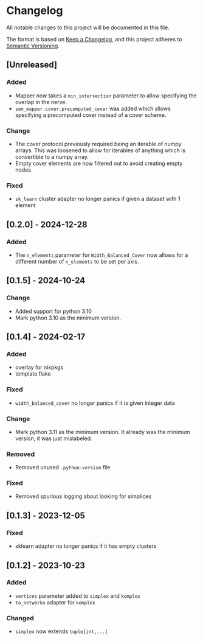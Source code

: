 # Changelog

All notable changes to this project will be documented in this file.

The format is based on [Keep a Changelog](https://keepachangelog.com/en/1.0.0/),
and this project adheres to [Semantic Versioning](https://semver.org/spec/v2.0.0.html).

## [Unreleased]

### Added

- Mapper now takes a `min_intersection` parameter to allow specifying the
  overlap in the nerve.
- `zen_mapper.cover.precomputed_cover` was added which allows specifying a
  precomputed cover instead of a cover scheme.

### Change

- The cover protocol previously required being an iterable of numpy arrays.
  This was loosened to allow for iterables of anything which is convertible to
  a numpy array.
- Empty cover elements are now filtered out to avoid creating empty nodes

### Fixed

- `sk_learn` cluster adapter no longer panics if given a dataset with 1 element

## [0.2.0] - 2024-12-28

### Added

- The `n_elements` parameter for `Width_Balanced_Cover` now allows for a
  different number of `n_elements` to be set per axis.

## [0.1.5] - 2024-10-24

### Change

- Added support for python 3.10
- Mark python 3.10 as the minimum version.

## [0.1.4] - 2024-02-17

### Added

- overlay for nixpkgs
- template flake

### Fixed

- `width_balanced_cover` no longer panics if it is given integer data

### Change

- Mark python 3.11 as the minimum version. It already was the minimum version, it was just mislabeled.

### Removed

- Removed unused `.python-version` file

### Fixed

- Removed spurious logging about looking for simplices

## [0.1.3] - 2023-12-05

### Fixed

- sklearn adapter no longer panics if it has empty clusters

## [0.1.2] - 2023-10-23

### Added

- `vertices` parameter added to `simplex` and `komplex`
- `to_networkx` adapter for `komplex`

### Changed

- `simplex` now extends `tuple[int,...]`
